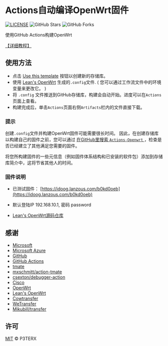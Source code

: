 # Actions自动编译OpenWrt固件

[![LICENSE](https://img.shields.io/github/license/mashape/apistatus.svg?style=flat-square&label=LICENSE)](https://github.com/P3TERX/Actions-OpenWrt/blob/master/LICENSE)
![GitHub Stars](https://img.shields.io/github/stars/P3TERX/Actions-OpenWrt.svg?style=flat-square&label=Stars&logo=github)
![GitHub Forks](https://img.shields.io/github/forks/P3TERX/Actions-OpenWrt.svg?style=flat-square&label=Forks&logo=github)

使用GitHub Actions构建OpenWrt

[【详细教程】](https://p3terx.com/archives/build-openwrt-with-github-actions.html)

## 使用方法

- 点击 [Use this template](https://github.com/P3TERX/Actions-OpenWrt/generate) 按钮以创建新的存储库。
- 使用 [Lean's OpenWrt](https://github.com/coolsnowwolf/lede) 生成的`.config`文件. ( 您可以通过工作流文件中的环境变量来更改它。 )
- 将 `.config` 文件推送到GitHub存储库，构建会自动开始。进度可以在`Actions`页面上查看。
- 构建完成后，单击`Actions`页面右侧`Artifacts`栏内的文件直接下载。

### 提示

创建`.config`文件并构建OpenWrt固件可能需要很长时间。 因此，在创建存储库以构建自己的固件之前，您可以通过 [在GitHub里搜索 `Actions-Openwrt` ](https://github.com/search?q=Actions-openwrt)，检查是否已经建立了其他满足您需要的固件。

将您所构建固件的一些元信息（例如固件体系结构和已安装的软件包）添加到存储库简介中，这将节省其他人的时间。


### 固件说明

- 已测试固件： [https://idoog.lanzous.com/b0kd0oeb](https://idoog.lanzous.com/b0kd0oeb)

- 默认登陆IP 192.168.10.1, 密码 password

- [Lean's OpenWrt源码仓库](https://github.com/coolsnowwolf/lede) 


## 感谢

- [Microsoft](https://www.microsoft.com)
- [Microsoft Azure](https://azure.microsoft.com)
- [GitHub](https://github.com)
- [GitHub Actions](https://github.com/features/actions)
- [tmate](https://github.com/tmate-io/tmate)
- [mxschmitt/action-tmate](https://github.com/mxschmitt/action-tmate)
- [csexton/debugger-action](https://github.com/csexton/debugger-action)
- [Cisco](https://www.cisco.com/)
- [OpenWrt](https://github.com/openwrt/openwrt)
- [Lean's OpenWrt](https://github.com/coolsnowwolf/lede)
- [Cowtransfer](https://cowtransfer.com)
- [WeTransfer](https://wetransfer.com/)
- [Mikubill/transfer](https://github.com/Mikubill/transfer)

## 许可

[MIT](https://github.com/P3TERX/Actions-OpenWrt/blob/master/LICENSE) © P3TERX
